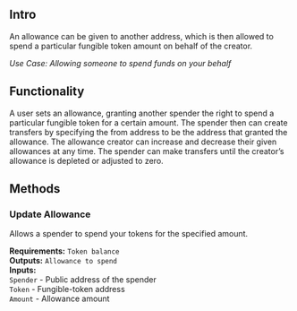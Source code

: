 ## Intro
An allowance can be given to another address, which is then allowed to spend a particular fungible token amount on behalf of the creator.

*Use Case: Allowing someone to spend funds on your behalf*

## Functionality
A user sets an allowance, granting another spender the right to spend a particular fungible token for a certain amount. The spender then can create transfers by specifying the from address to be the address that granted the allowance. The allowance creator can increase and decrease their given allowances at any time. The spender can make transfers until the creator’s allowance is depleted or adjusted to zero.

## Methods

### Update Allowance
Allows a spender to spend your tokens for the specified amount.

**Requirements:** `Token balance`  
**Outputs:** `Allowance to spend`  
**Inputs:**  
`Spender` - Public address of the spender  
`Token` - Fungible-token address  
`Amount` - Allowance amount  